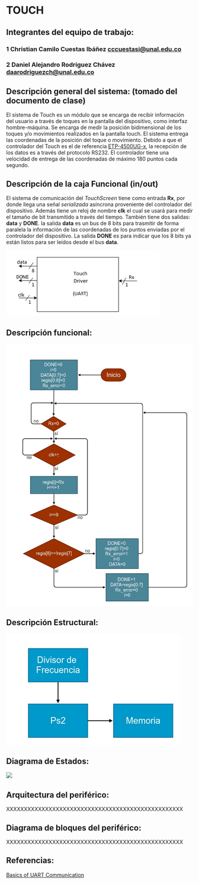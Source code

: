 # TOUCH

## Integrantes del equipo de trabajo:

### 1 Christian Camilo Cuestas Ibáñez cccuestasi@unal.edu.co

### 2 Daniel Alejandro Rodríguez Chávez daarodriguezch@unal.edu.co


## Descripción general del sistema: (tomado del documento de clase)

El sistema de Touch es un módulo que se encarga de recibir información del usuario a través de toques en la pantalla del dispositivo, como interfaz hombre-máquina. Se encarga de medir la posición bidimensional de los toques y/o movimientos realizados en la pantalla touch. El sistema entrega las coordenadas de la posición del toque o movimiento. Debido a  que el controlador del Touch es el de referencia [ETP-4500UG-x](https://github.com/Fabeltranm/FPGA-Game-D1/blob/master/HW/RTL/07TOUCH/Version_02/01%20datasheet/ETP-MER4050CEBG-03.pdf), la recepción de los datos es a través del protocolo RS232. El controlador tiene una velocidad de entrega de las coordenadas de máximo 180 puntos cada segundo.

## Descripción de la caja Funcional  (in/out)

El sistema de comunicación del <i>TouchScreen</i> tiene como entrada **Rx**, por donde llega una señal <i>serializada</i> asíncrona proveniente del controlador del dispositivo. Además tiene un reloj de nombre **clk** el cual se usará para medir el tamaño de bit transmitido a través del tiempo. También tiene dos salidas: **data** y **DONE**. la salida **data** es un bus de 8 bits para trasmitir de forma paralela la información de las coordenadas de los puntos enviadas por el controlador del dispositivo. La salida **DONE** es para indicar que los 8 bits ya están listos para ser leídos desde el bus **data**.

![](https://github.com/Fabeltranm/FPGA-Game-D1/blob/master/HW/RTL/07TOUCH/Version_02/03%20document/img/TouchDiagramaCajaNegra.jpg)

## Descripción funcional:

![](https://github.com/Fabeltranm/FPGA-Game-D1/blob/master/HW/RTL/07TOUCH/Version_02/03%20document/img/D.%20Funcional%20Touch.jpg)

## Descripción Estructural:

![](https://github.com/Fabeltranm/FPGA-Game-D1/blob/master/HW/RTL/07TOUCH/Version_02/03%20document/img/D.%20Estructural%20Touch.jpg)
## Diagrama de Estados:

![](https://github.com/Fabeltranm/FPGA-Game-D1/blob/master/HW/RTL/07TOUCH/Version_02/03%20document/img/D.%20de%20Estado%20Touch.jpg)

## Arquitectura del periférico:

XXXXXXXXXXXXXXXXXXXXXXXXXXXXXXXXXXXXXXXXXXXXXXXXXX

## Diagrama de bloques del periférico:

XXXXXXXXXXXXXXXXXXXXXXXXXXXXXXXXXXXXXXXXXXXXXXXXXX

## Referencias:

[Basics of UART Communication](http://www.circuitbasics.com/basics-uart-communication/)
